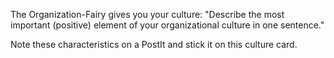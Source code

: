 The Organization-Fairy gives you your culture: &quot;Describe the most important (positive) element of your organizational culture in one sentence.&quot;

Note these characteristics on a PostIt and stick it on this culture card.
